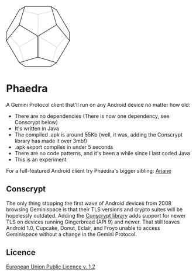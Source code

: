 ![Phaedra](./assets/phaedra_web_175x165.png)

# Phaedra

A Gemini Protocol client that'll run on any Android device no matter how old:
* There are no dependencies (There is now one dependency, see Conscrypt below)
* It's written in Java
* The compiled .apk is around 55Kb (well, it was, adding the Conscrypt library has made it over 3mb!)
* .apk export compiles in under 5 seconds
* There are no code patterns, and it's been a while since I last coded Java
* This is an experiment

For a full-featured Android client try Phaedra's bigger sibling: [Ariane](https://oppen.digital/software/ariane/)

## Conscrypt

The only thing stopping the first wave of Android devices from 2008 browsing Geminispace is that their TLS versions and crypto suites will be hopelessly outdated. Adding the [Conscrypt library](https://github.com/google/conscrypt) adds support for newer TLS on devices running Gingerbread (API 9) and newer. That still leaves Android 1.0, Cupcake, Donut, Eclair, and Froyo unable to access Geminispace without a change in the Gemini Protocol.

## Licence

[European Union Public Licence v. 1.2](LICENSE)